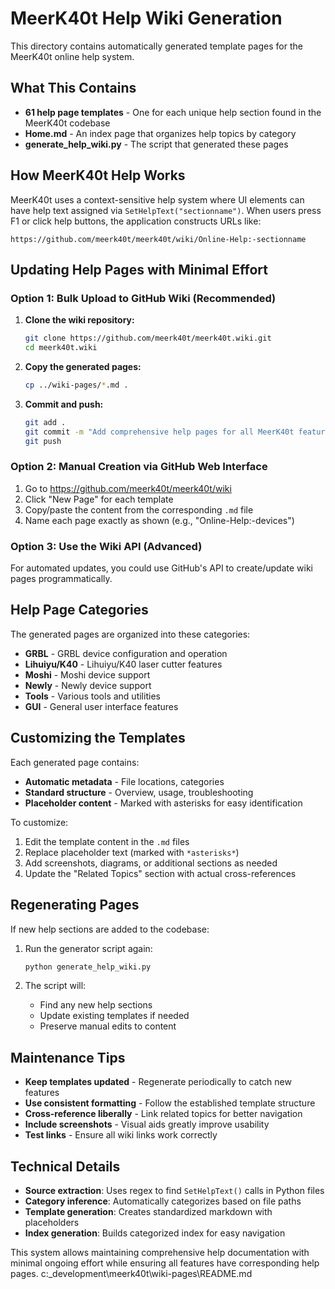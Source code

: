 # MeerK40t Help Wiki Generation

This directory contains automatically generated template pages for the MeerK40t online help system.

## What This Contains

- **61 help page templates** - One for each unique help section found in the MeerK40t codebase
- **Home.md** - An index page that organizes help topics by category
- **generate_help_wiki.py** - The script that generated these pages

## How MeerK40t Help Works

MeerK40t uses a context-sensitive help system where UI elements can have help text assigned via `SetHelpText("sectionname")`. When users press F1 or click help buttons, the application constructs URLs like:

```
https://github.com/meerk40t/meerk40t/wiki/Online-Help:-sectionname
```

## Updating Help Pages with Minimal Effort

### Option 1: Bulk Upload to GitHub Wiki (Recommended)

1. **Clone the wiki repository:**
   ```bash
   git clone https://github.com/meerk40t/meerk40t.wiki.git
   cd meerk40t.wiki
   ```

2. **Copy the generated pages:**
   ```bash
   cp ../wiki-pages/*.md .
   ```

3. **Commit and push:**
   ```bash
   git add .
   git commit -m "Add comprehensive help pages for all MeerK40t features"
   git push
   ```

### Option 2: Manual Creation via GitHub Web Interface

1. Go to https://github.com/meerk40t/meerk40t/wiki
2. Click "New Page" for each template
3. Copy/paste the content from the corresponding `.md` file
4. Name each page exactly as shown (e.g., "Online-Help:-devices")

### Option 3: Use the Wiki API (Advanced)

For automated updates, you could use GitHub's API to create/update wiki pages programmatically.

## Help Page Categories

The generated pages are organized into these categories:

- **GRBL** - GRBL device configuration and operation
- **Lihuiyu/K40** - Lihuiyu/K40 laser cutter features
- **Moshi** - Moshi device support
- **Newly** - Newly device support
- **Tools** - Various tools and utilities
- **GUI** - General user interface features

## Customizing the Templates

Each generated page contains:

- **Automatic metadata** - File locations, categories
- **Standard structure** - Overview, usage, troubleshooting
- **Placeholder content** - Marked with asterisks for easy identification

To customize:

1. Edit the template content in the `.md` files
2. Replace placeholder text (marked with `*asterisks*`)
3. Add screenshots, diagrams, or additional sections as needed
4. Update the "Related Topics" section with actual cross-references

## Regenerating Pages

If new help sections are added to the codebase:

1. Run the generator script again:
   ```bash
   python generate_help_wiki.py
   ```

2. The script will:
   - Find any new help sections
   - Update existing templates if needed
   - Preserve manual edits to content

## Maintenance Tips

- **Keep templates updated** - Regenerate periodically to catch new features
- **Use consistent formatting** - Follow the established template structure
- **Cross-reference liberally** - Link related topics for better navigation
- **Include screenshots** - Visual aids greatly improve usability
- **Test links** - Ensure all wiki links work correctly

## Technical Details

- **Source extraction**: Uses regex to find `SetHelpText()` calls in Python files
- **Category inference**: Automatically categorizes based on file paths
- **Template generation**: Creates standardized markdown with placeholders
- **Index generation**: Builds categorized index for easy navigation

This system allows maintaining comprehensive help documentation with minimal ongoing effort while ensuring all features have corresponding help pages.</content>
<parameter name="filePath">c:\_development\meerk40t\wiki-pages\README.md

